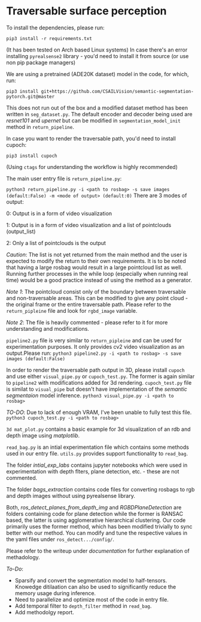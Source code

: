 # Traversable surface perception

To install the dependencies, please run:

`pip3 install -r requirements.txt`

(It has been tested on Arch based Linux systems)
In case there's an error installing `pyrealsense2` library - you'd need to install it from source (or use non pip package managers)

We are using a pretrained (ADE20K dataset) model in the code, for which, run:

`pip3 install git+https://github.com/CSAILVision/semantic-segmentation-pytorch.git@master`

This does not run out of the box and a modified dataset method has been written in `seg_dataset.py`. The default encoder and decoder being used are _resnet101_ and _upernet_ but can be modified in `segmentation_model_init` method in `return_pipeline`.

In case you want to render the traversable path, you'd need to install cupoch:

`pip3 install cupoch`

(Using `ctags` for understanding the workflow is highly recommended)

The main user entry file is `return_pipeline.py`:

`python3 return_pipeline.py -i <path to rosbag> -s save images (default:False) -m <mode of output> (default:0)`
There are 3 modes of output:

0: Output is in a form of video visualization

1: Output is in a form of video visualization and a list of pointclouds (output_list)

2: Only a list of pointclouds is the output

_Caution_: The list is not yet returned from the main method and the user is expected to modify the return to their own requirements. It is to be noted that having a large rosbag would result in a large pointcloud list as well. Running further processes in the while loop (especially when running real time) would be a good practice instead of using the method as a generator.

_Note 1_: The pointcloud consist only of the boundary between traversable and non-traversable areas. This can be modified to give any point cloud - the original frame or the entire traversable path. Please refer to the `return_pipleine` file and look for `rgbd_image` variable.

_Note 2_: The file is heavily commented - please refer to it for more understanding and modifications.

`pipeline2.py` file is very similar to `return_pipleine` and can be used for experimentation purposes. It only provides cv2 video visualization as an output.Please run:
`python3 pipeline2.py -i <path to rosbag> -s save images (default:False)`

In order to render the traversable path output in 3D, please install `cupoch` and use either `visual_pipe.py` or `cupoch_test.py`. The former is again similar to `pipeline2` with modifications added for 3d rendering. `cupoch_test.py` file is similat to `visual_pipe` but doesn't have implementation of the _semantic segmentaion_ model inference.
`python3 visual_pipe.py -i <path to rosbag>`

_TO-DO_: Due to lack of enough VRAM, I've been unable to fully test this file.
`
python3 cupoch_test.py -i <path to rosbag>`

`3d mat_plot.py` contains a basic example for 3d visualization of an rdb and depth image using _matplotlib_.

`read_bag.py` is an intial experimentation file which contains some methods used in our entry file. `utils.py` provides support functionality to `read_bag`.

The folder _intial_exp_labs_ contains jupyter notebooks which were used in experimentation with depth flters, plane detection, etc. - these are not commented.

The folder _bags_extraction_ contains code files for converting rosbags to rgb and depth images without using pyrealsense library. 

Both, _ros_detect_planes_from_depth_img_ and _RGBDPlaneDetection_ are folders containing code for plane detection while the former is RANSAC based, the latter is using agglomerative hierarchical clustering. Our code primarily uses the former method, which has been modified trivially to sync better with our method. You can modify and tune the respective values in the yaml files under `ros_detect.../config/`.

Please refer to the writeup under _documentation_ for further explanation of methadology.


_To-Do_: 
* Sparsify and convert the segmentation model to half-tensors. Knowedge ditilaation can also be used to significantly reduce the memory usage during inference.
* Need to parallelize and optimize most of the code in entry file.
* Add temporal filter to `depth_filter` method in `read_bag`.
* Add methodolgy report.

